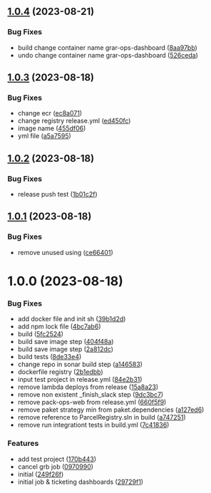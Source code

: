 ## [1.0.4](https://github.com/Informatievlaanderen/basisregisters-ops/compare/v1.0.3...v1.0.4) (2023-08-21)


### Bug Fixes

* build change container name grar-ops-dashboard ([8aa97bb](https://github.com/Informatievlaanderen/basisregisters-ops/commit/8aa97bbcbdf5ba4c34c6f589a4fee35b084f0086))
* undo change container name grar-ops-dashboard ([526ceda](https://github.com/Informatievlaanderen/basisregisters-ops/commit/526cedaad8148a48f1bc3c2127e2f7bec33f99f8))

## [1.0.3](https://github.com/Informatievlaanderen/basisregisters-ops/compare/v1.0.2...v1.0.3) (2023-08-18)


### Bug Fixes

* change ecr ([ec8a071](https://github.com/Informatievlaanderen/basisregisters-ops/commit/ec8a07164ed6241d2fa22069b33040a89bd4f2f1))
* change registry release.yml ([ed450fc](https://github.com/Informatievlaanderen/basisregisters-ops/commit/ed450fcec34c476947a9bac5cf08eb6b9a9c4121))
* image name ([455df06](https://github.com/Informatievlaanderen/basisregisters-ops/commit/455df06038902c74665a5b60e8f5aefa6605154e))
* yml file ([a5a7595](https://github.com/Informatievlaanderen/basisregisters-ops/commit/a5a759554e610d8b9145f62d4464fe56ac723235))

## [1.0.2](https://github.com/Informatievlaanderen/basisregisters-ops/compare/v1.0.1...v1.0.2) (2023-08-18)


### Bug Fixes

* release push test ([1b01c2f](https://github.com/Informatievlaanderen/basisregisters-ops/commit/1b01c2ff3006e2751d8343a888a122fa301b8c76))

## [1.0.1](https://github.com/Informatievlaanderen/basisregisters-ops/compare/v1.0.0...v1.0.1) (2023-08-18)


### Bug Fixes

* remove unused using ([ce66401](https://github.com/Informatievlaanderen/basisregisters-ops/commit/ce66401a4b8a554271d1e15e4adbdb1434663db9))

# 1.0.0 (2023-08-18)


### Bug Fixes

* add docker file and init sh ([39b1d2d](https://github.com/Informatievlaanderen/basisregisters-ops/commit/39b1d2db71bda831ade268267a39a53d1c057727))
* add npm lock file ([4bc7ab6](https://github.com/Informatievlaanderen/basisregisters-ops/commit/4bc7ab646a221202a834c64c52711d8fa8396bea))
* build ([5fc2524](https://github.com/Informatievlaanderen/basisregisters-ops/commit/5fc252419d7e05556a2337e95ed68670de49039f))
* build save image step ([404f48a](https://github.com/Informatievlaanderen/basisregisters-ops/commit/404f48a20ed98b9f1ba5c24899c95247d1ad2356))
* build save image step ([2a812dc](https://github.com/Informatievlaanderen/basisregisters-ops/commit/2a812dcfcf3a60863e848aa245c7eeb00687355f))
* build tests ([8de33e4](https://github.com/Informatievlaanderen/basisregisters-ops/commit/8de33e43a37cf96c9cd089e5c808f3fb915e8fba))
* change repo in sonar build step ([a146583](https://github.com/Informatievlaanderen/basisregisters-ops/commit/a146583d363af7cb3cb3d0361f2de21a37f68ae3))
* dockerfile registry ([2b1edbb](https://github.com/Informatievlaanderen/basisregisters-ops/commit/2b1edbbdafcbffc68b7f92c1c3fcd5bb23942eec))
* input test project in release.yml ([84e2b31](https://github.com/Informatievlaanderen/basisregisters-ops/commit/84e2b31157a7d4670d89dcd07e71c2a439e78ab6))
* remove lambda deploys from release ([15a8a23](https://github.com/Informatievlaanderen/basisregisters-ops/commit/15a8a23acdb8a9fafdcaaccb855b1205fc7c3ec2))
* remove non existent _finish_slack step ([9dc3bc7](https://github.com/Informatievlaanderen/basisregisters-ops/commit/9dc3bc71b7bca3857e13a79dc8a9dc65d0c0c1b5))
* remove pack-ops-web from release.yml ([660f5f9](https://github.com/Informatievlaanderen/basisregisters-ops/commit/660f5f9ec11235ae32f7fc15eea7420c7bff4e49))
* remove paket strategy min from paket.dependencies ([a127ed6](https://github.com/Informatievlaanderen/basisregisters-ops/commit/a127ed6b2c5eeee3a0002cd331d9b587900b0cfb))
* remove reference to ParcelRegistry.sln in build ([a747251](https://github.com/Informatievlaanderen/basisregisters-ops/commit/a747251dc41fb15992759571afeaae31acd2734c))
* remove run integrationt tests in build.yml ([7c41836](https://github.com/Informatievlaanderen/basisregisters-ops/commit/7c418362c1a9214f2d0869bb15d2d513e0c935a2))


### Features

* add test project ([170b443](https://github.com/Informatievlaanderen/basisregisters-ops/commit/170b443c2d426aeb7bdefa6b8d2d0d4689f9f5e3))
* cancel grb job ([0970990](https://github.com/Informatievlaanderen/basisregisters-ops/commit/0970990fa759fd9fb8658ab60b5d63edea39bf3a))
* initial ([249f26f](https://github.com/Informatievlaanderen/basisregisters-ops/commit/249f26f3d8c769873d4112f8755c36deb47cdd4c))
* initial job & ticketing dashboards ([29729f1](https://github.com/Informatievlaanderen/basisregisters-ops/commit/29729f1ad4010e75d56bd78867de335e9ac7c665))
